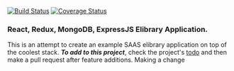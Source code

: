 [![Build Status](https://travis-ci.org/fanky5g/elibrary.svg?branch=master)](https://travis-ci.org/fanky5g/elibrary)
[![Coverage Status](https://coveralls.io/repos/github/fanky5g/elibrary/badge.svg?branch=master)](https://coveralls.io/github/fanky5g/elibrary?branch=master)

### React, Redux, MongoDB, ExpressJS Elibrary Application.
This is an attempt to create an example SAAS elibrary application on top of the coolest stack.
***To add to this project***, check the project's [todo](https://github.com/fanky5g/elibrary/blob/master/todo.md) and then make a pull request after feature additions.
Making a change
